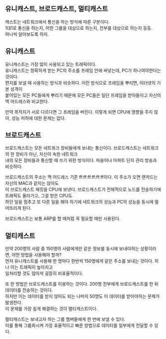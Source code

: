 ## 유니캐스트, 브로드캐스트, 멀티캐스트

캐스트는 네트워크에서 통신을 하는 방식에 따른 구분이다.  
1대1로 통신을 하는지, 어떤 그룹을 대상으로 하는지, 전부를 대상으로 하는지 등등.  
하나씩 알아보도록 하자.

## 유니캐스트

유니캐스트는 가장 많이 사용되고 있는 트래픽이다.  
유니캐스트는 정확하게 받는 PC의 주소를 프레임 안에 써넣는데, PC가 하나여야한다는 것이다.  
편지를 보낼 때 사용하는 방식과 비슷하다. 이런 방식으로 프레임을 뿌리면, 이더넷의 기본 성격이  
붙어있는 모든 PC들에게 뿌리기 때문에 모든 PC들은 일단 프레임을 받아들이고 자신의 맥 어드레스와 비교한다.

만약 목적지가 서로 다르다면 그 프레임을 버린다. 이렇게 되면 CPU에 영향을 주지 않아, 성능 저하에 대한 문제는 없다.

## 브로드캐스트

브로드캐스트는 모든 네트워크 장비들에게 보내는 통신이다. 브로드캐스트는 네트워크의 한 장비가 아닌, 자신이 속한 네트워크  
내의 모든 장비들과 통신할 때 쓰기 위한 방식이다. 마을이나 아파트 단지 관리 방송과 비슷하다.

브로드캐스트의 주소는 맥 어드레스 기준 ff:ff:ff:ff:ff:ff이다. 이 주소가 오면 랜카드는 자신의 MAC과 같지는 않아도  
이 브로드캐스트 패킷을 CPU에 보낸다. 브로드캐스트가 전체적으로 노드를 전송하기에 트래픽도 올라가고, 그걸 받은 CPU도  
하던 일을 멈추고 또 다른 일을 해야 하기에 네트워크의 성능과 PC의 성능을 동시에 떨어뜨리게 된다.

브로드캐스트는 보통 ARP를 할 때처럼 꼭 필요할 때만 사용된다.

## 멀티캐스트

만약 200명의 사람 중 150명의 사람에게만 같은 정보를 동시에 보내야하는 상황이라면, 어떤 방법을 사용해야 할까?  
먼저 유니캐스트를 사용해 한 명마다 한번씩 150명에게 같은 주소를 보내는 것이다. 허나 이는 트래픽이 높아지고  
일처리할 것도 많아져 굉장히 비효율적이다.

또 한 방법은 브로드캐스트를 이용하는 것이다. 200명 전부에게 브로드캐스트를 한 뒤 데이터를 전송하는 것이다.  
하지만 이는 데이터를 받지 않아도 되는 나머지 50명도 이 데이터를 받아야하는 문제가 발생한다.  
이 문제를 가장 쉽게 해결하는 것이 멀티캐스트이다.

멀티캐스트는 보내고자 하는 그룹 멤버들에게 한 번에 보낼 수 있다.  
이를 통해 그룹화시켜 가장 효율적이고 빠른 방법으로 데이터를 일부에게 전달할 수 있다.

